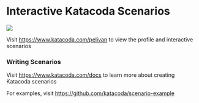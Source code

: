 # Interactive Katacoda Scenarios

[![](http://shields.katacoda.com/katacoda/pelivan/count.svg)](https://www.katacoda.com/pelivan "Get your profile on Katacoda.com")

Visit https://www.katacoda.com/pelivan to view the profile and interactive scenarios

### Writing Scenarios
Visit https://www.katacoda.com/docs to learn more about creating Katacoda scenarios

For examples, visit https://github.com/katacoda/scenario-example
